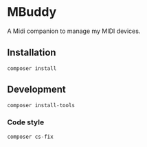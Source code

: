 # MBuddy

A Midi companion to manage my MIDI devices.

## Installation
```
composer install
```

## Development
```
composer install-tools
```

### Code style
```
composer cs-fix
```